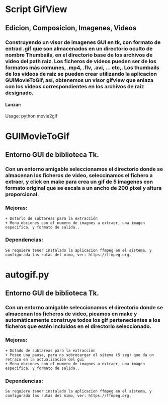 # Script GifView
## Edicion, Composicion, Imagenes, Videos

### Construyendo un visor de imagenes GUI en tk, con formato de entrad .gif que son almacenados en un directorio oculto de nombre Thumbails, en el directorio base de los archivos de video del path raiz. Los ficheros de videos pueden ser de los formatos más comunes, .mp4, .flv, .avi, ... etc,. Los thumbails de los videos de raiz se pueden crear utilizando la aplicacion GUIMovieToGif, así, obtenemos un visor gifview que enlaza con los videos correspondientes en los archivos de raiz designado.

#### Lanzar:

Usage: python movie2gif

# GUIMovieToGif
## Entorno GUI de biblioteca Tk.
### Con un entorno amigable seleccionamos el directorio donde se almacenan los  ficheros de video, seleccinamos el fichero a extraer, y click en make para crea un gif de 5 imagenes con formato original que se escala a un ancho de 200 pixel y altura proporcional.
### Mejoras:
	+ Dotarlo de subtareas para la extracción
	+ Menu obciones con el numero de imagnes a extraer, una imagen especifica, y formato de salida..

### Dependencias:
	Se requiere tener instalado la aplicacion ffmpeg en el sistema, y configurada las rutas del mimo, ver: https://ffmpeg.org, 

# autogif.py
## Entorno GUI de biblioteca Tk.
### Con un entorno amigable seleccionamos el directorio donde se almacenan los  ficheros de video, picamos en make y automáticamente construye todos los gif pertenecientes a los ficheros que estén incluidos en el directorio seleccionado.
### Mejoras:
	+ Dotado de subtareas para la extracción
    + Posee una pausa, para no sobrecargar el sitema (5 seg) que da un retrazo en la actualización del gui
	+ Menu obciones con el numero de imagnes a extraer, una imagen especifica, y formato de salida..

### Dependencias:
	Se requiere tener instalado la aplicacion ffmpeg en el sistema, y configurada las rutas del mimo, ver: https://ffmpeg.org, 